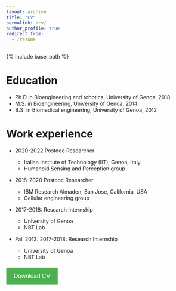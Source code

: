 ```yaml
---
layout: archive
title: "CV"
permalink: /cv/
author_profile: true
redirect_from:
  - /resume
---
```


{% include base_path %}

Education
======
* Ph.D in Bioengineering and robotics, University of Genoa, 2018
* M.S. in Bioengineering, University of Genoa, 2014
* B.S. in Biomedical engineering,  University of Genoa, 2012

Work experience
======
* 2020-2022 Postdoc Researcher
 
  * Italian Institute of Technology (IIT), Genoa, Italy.
  * Humanoid Sensing and Perception group

* 2018-2020 Postdoc Researcher
  * IBM Research Almaden, San Jose, California, USA
  * Cellular engineering group 

* 2017-2018: Research Internship
  * University of Genoa
  * NBT Lab
* Fall 2013: 2017-2018: Research Internship
  * University of Genoa
  * NBT Lab
  
<div style="text-align: left; margin-top: 20px;">
  <a href="../files/CV.pdf"  download>
    <button style="background-color: #4CAF50; color: white; padding: 14px 20px; border: none; cursor: pointer; text-align: center; font-size: 16px;">
      Download CV
    </button>
  </a>
</div>
<!-- Skills
======
* Skill 1
* Skill 2
  * Sub-skill 2.1
  * Sub-skill 2.2
  * Sub-skill 2.3
* Skill 3 -->


  
